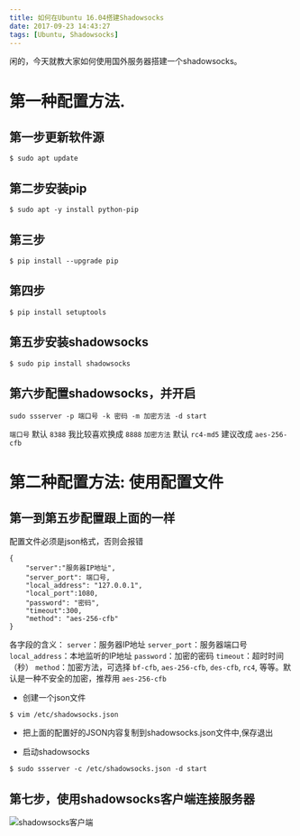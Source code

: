 ```yaml
---
title: 如何在Ubuntu 16.04搭建Shadowsocks
date: 2017-09-23 14:43:27
tags: [Ubuntu, Shadowsocks]
---
```

闲的，今天就教大家如何使用国外服务器搭建一个shadowsocks。
# 第一种配置方法.
## 第一步更新软件源
```
$ sudo apt update
```

## 第二步安装pip
```
$ sudo apt -y install python-pip
```
<!-- more -->
## 第三步
```
$ pip install --upgrade pip
```

## 第四步
```
$ pip install setuptools
```

## 第五步安装shadowsocks
```
$ sudo pip install shadowsocks
```

## 第六步配置shadowsocks，并开启
```
sudo ssserver -p 端口号 -k 密码 -m 加密方法 -d start
```
`端口号` 默认 `8388` 我比较喜欢换成 `8888`
`加密方法` 默认 `rc4-md5` 建议改成 `aes-256-cfb`

# 第二种配置方法: 使用配置文件
## 第一到第五步配置跟上面的一样
配置文件必须是json格式，否则会报错
```
{
	"server":"服务器IP地址",
	"server_port": 端口号,
	"local_address": "127.0.0.1",
	"local_port":1080,
	"password": "密码",
	"timeout":300,
	"method": "aes-256-cfb"
}
```
各字段的含义：
`server`：服务器IP地址
`server_port`：服务器端口号
`local_address`：本地监听的IP地址
`password`：加密的密码
`timeout`：超时时间（秒）
`method`：加密方法，可选择 `bf-cfb`, `aes-256-cfb`, `des-cfb`, `rc4`, 等等。默认是一种不安全的加密，推荐用 `aes-256-cfb`

* 创建一个json文件
```
$ vim /etc/shadowsocks.json
```
* 把上面的配置好的JSON内容复制到shadowsocks.json文件中,保存退出

* 启动shadowsocks
```
$ sudo ssserver -c /etc/shadowsocks.json -d start
```

## 第七步，使用shadowsocks客户端连接服务器
![shadowsocks客户端](http://owq1mzbaq.bkt.clouddn.com/shadowsocks.png)

